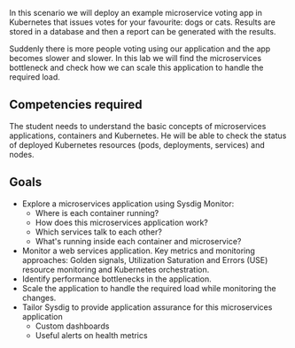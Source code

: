 In this scenario we will deploy an example microservice voting app in Kubernetes that issues votes for your favourite: dogs or cats. Results are stored in a database and then a report can be generated with the results.

Suddenly there is more people voting using our application and the app becomes slower and slower. In this lab we will find the microservices bottleneck and check how we can scale this application to handle the required load.

Competencies required
---------------------

The student needs to understand the basic concepts of microservices applications, containers and Kubernetes. He will be able to check the status of deployed Kubernetes resources (pods, deployments, services) and nodes.

Goals
-----

- Explore a microservices application using Sysdig Monitor:
  - Where is each container running?
  - How does this microservices application work?
  - Which services talk to each other?
  - What's running inside each container and microservice?
- Monitor a web services application. Key metrics and monitoring approaches: Golden signals, Utilization Saturation and Errors (USE) resource monitoring and Kubernetes orchestration.
- Identify performance bottlenecks in the application.
- Scale the application to handle the required load while monitoring the changes.
- Tailor Sysdig to provide application assurance for this microservices application
  - Custom dashboards
  - Useful alerts on health metrics
